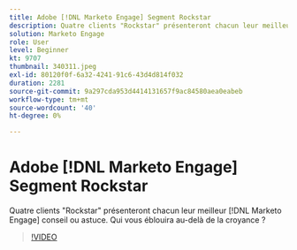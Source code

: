 ```yaml
---
title: Adobe [!DNL Marketo Engage] Segment Rockstar
description: Quatre clients "Rockstar" présenteront chacun leur meilleur [!DNL Marketo Engage] conseil ou astuce. Qui vous éblouira au-delà de la croyance ?
solution: Marketo Engage
role: User
level: Beginner
kt: 9707
thumbnail: 340311.jpeg
exl-id: 80120f0f-6a32-4241-91c6-43d4d814f032
duration: 2281
source-git-commit: 9a297cda953d4414131657f9ac84580aea0eabeb
workflow-type: tm+mt
source-wordcount: '40'
ht-degree: 0%

---
```


# Adobe [!DNL Marketo Engage] Segment Rockstar

Quatre clients &quot;Rockstar&quot; présenteront chacun leur meilleur [!DNL Marketo Engage] conseil ou astuce. Qui vous éblouira au-delà de la croyance ?

>[!VIDEO](https://video.tv.adobe.com/v/340311/?quality=12&learn=on)
